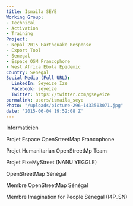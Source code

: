 ```yaml
---
title: Ismaila SEYE
Working Group:
- Technical
- Activation
- Training
Project:
- Nepal 2015 Earthquake Response
- Export Tool
- Senegal
- Espace OSM Francophone
- West Africa Ebola Epidemic
Country: Senegal
Social Media (Full URL):
  LinkedIn: Seyeize Ize
  Facebook: seyeize
  Twitter: https://twitter.com/@seyeize
permalink: users/ismaila_seye
Photo: "/uploads/picture-296-1433503071.jpg"
date: '2015-06-04 19:52:08 Z'
---
```

<p>Informaticien</p><p>Projet Espace OpenSrteetMap Francophone</p><p>Projet Humanitarian OpenStreetMp Team</p><p>Projet FixeMyStreet (NANU YEGGLE)</p><p>OpenStreetMap Sénégal</p><p>Membre OpenStreetMap Sénégal</p><p>Membre Imagination for People Sénégal (I4P_SN)</p>
